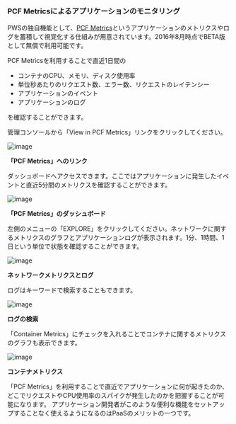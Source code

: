 ### PCF Metricsによるアプリケーションのモニタリング

PWSの独自機能として、[PCF Metrics](https://metrics.run.pivotal.io)というアプリケーションのメトリクスやログを蓄積して視覚化する仕組みが用意されています。2016年8月時点でBETA版として無償で利用可能です。

PCF Metricsを利用することで直近1日間の

* コンテナのCPU、メモリ、ディスク使用率
* 単位秒あたりのリクエスト数、エラー数、リクエストのレイテンシー
* アプリケーションのイベント
* アプリケーションのログ

を確認することができます。


管理コンソールから「View in PCF Metrics」リンクをクリックしてください。

![image](https://qiita-image-store.s3.amazonaws.com/0/1852/215e8075-6064-47cf-c1f3-6792a73b5826.png)

**「PCF Metrics」へのリンク**

ダッシュボードへアクセスできます。ここではアプリケーションに発生したイベントと直近5分間のメトリクスを確認することができます。

![image](https://qiita-image-store.s3.amazonaws.com/0/1852/06d03de0-a13c-a06a-1470-2c281f3aedbc.png)

**「PCF Metrics」のダッシュボード**

左側のメニューの「EXPLORE」をクリックしてください。ネットワークに関するメトリクスのグラフとアプリケーションログが表示されます。1分、1時間、1日という単位で状態を確認することができます。

![image](https://qiita-image-store.s3.amazonaws.com/0/1852/1f46c343-2e1b-7577-0ff1-c12a19563417.png)

**ネットワークメトリクスとログ**

ログはキーワードで検索することもできます。

![image](https://qiita-image-store.s3.amazonaws.com/0/1852/b9b6d9e2-3fce-48a8-d443-dea8a91b2fc3.png)

**ログの検索**

「Container Metrics」にチェックを入れることでコンテナに関するメトリクスのグラフも表示できます。

![image](https://qiita-image-store.s3.amazonaws.com/0/1852/94dd63a3-2708-a84d-7ec2-05aab56a48d8.png)

**コンテナメトリクス**

「PCF Metrics」を利用することで直近でアプリケーションに何が起きたのか、どこでリクエストやCPU使用率のスパイクが発生したのかを把握することが可能になります。
アプリケーション開発者がこのような便利な機能をセットアップすることなく使えるようになるのはPaaSのメリットの一つです。

